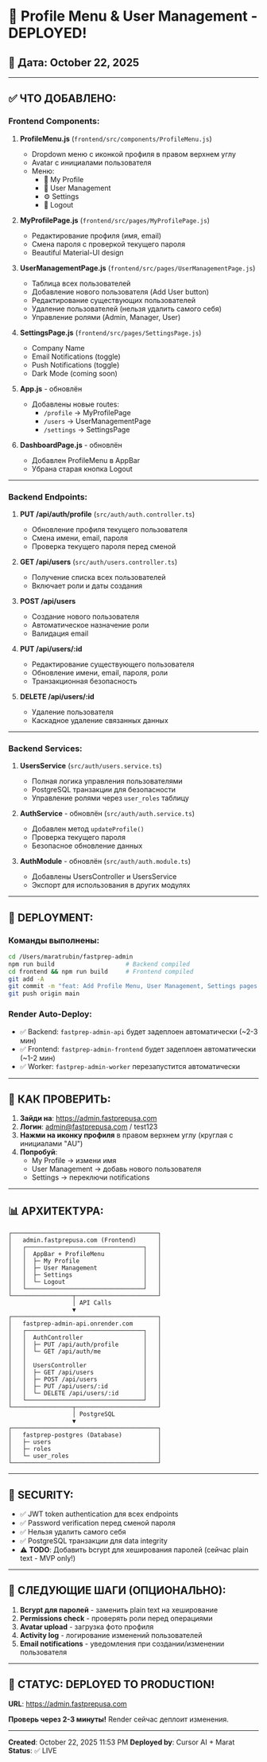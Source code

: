 # 🎉 Profile Menu & User Management - DEPLOYED!

## 📅 Дата: October 22, 2025

---

## ✅ ЧТО ДОБАВЛЕНО:

### **Frontend Components:**

1. **ProfileMenu.js** (`frontend/src/components/ProfileMenu.js`)
   - Dropdown меню с иконкой профиля в правом верхнем углу
   - Avatar с инициалами пользователя
   - Меню:
     - 👤 My Profile
     - 👥 User Management
     - ⚙️ Settings
     - 🚪 Logout

2. **MyProfilePage.js** (`frontend/src/pages/MyProfilePage.js`)
   - Редактирование профиля (имя, email)
   - Смена пароля с проверкой текущего пароля
   - Beautiful Material-UI design

3. **UserManagementPage.js** (`frontend/src/pages/UserManagementPage.js`)
   - Таблица всех пользователей
   - Добавление нового пользователя (Add User button)
   - Редактирование существующих пользователей
   - Удаление пользователей (нельзя удалить самого себя)
   - Управление ролями (Admin, Manager, User)

4. **SettingsPage.js** (`frontend/src/pages/SettingsPage.js`)
   - Company Name
   - Email Notifications (toggle)
   - Push Notifications (toggle)
   - Dark Mode (coming soon)

5. **App.js** - обновлён
   - Добавлены новые routes:
     - `/profile` → MyProfilePage
     - `/users` → UserManagementPage
     - `/settings` → SettingsPage

6. **DashboardPage.js** - обновлён
   - Добавлен ProfileMenu в AppBar
   - Убрана старая кнопка Logout

---

### **Backend Endpoints:**

1. **PUT /api/auth/profile** (`src/auth/auth.controller.ts`)
   - Обновление профиля текущего пользователя
   - Смена имени, email, пароля
   - Проверка текущего пароля перед сменой

2. **GET /api/users** (`src/auth/users.controller.ts`)
   - Получение списка всех пользователей
   - Включает роли и даты создания

3. **POST /api/users**
   - Создание нового пользователя
   - Автоматическое назначение роли
   - Валидация email

4. **PUT /api/users/:id**
   - Редактирование существующего пользователя
   - Обновление имени, email, пароля, роли
   - Транзакционная безопасность

5. **DELETE /api/users/:id**
   - Удаление пользователя
   - Каскадное удаление связанных данных

---

### **Backend Services:**

1. **UsersService** (`src/auth/users.service.ts`)
   - Полная логика управления пользователями
   - PostgreSQL транзакции для безопасности
   - Управление ролями через `user_roles` таблицу

2. **AuthService** - обновлён (`src/auth/auth.service.ts`)
   - Добавлен метод `updateProfile()`
   - Проверка текущего пароля
   - Безопасное обновление данных

3. **AuthModule** - обновлён (`src/auth/auth.module.ts`)
   - Добавлены UsersController и UsersService
   - Экспорт для использования в других модулях

---

## 🚀 DEPLOYMENT:

### Команды выполнены:
```bash
cd /Users/maratrubin/fastprep-admin
npm run build                    # Backend compiled
cd frontend && npm run build     # Frontend compiled
git add -A
git commit -m "feat: Add Profile Menu, User Management, Settings pages and backend endpoints"
git push origin main
```

### Render Auto-Deploy:
- ✅ Backend: `fastprep-admin-api` будет задеплоен автоматически (~2-3 мин)
- ✅ Frontend: `fastprep-admin-frontend` будет задеплоен автоматически (~1-2 мин)
- ✅ Worker: `fastprep-admin-worker` перезапустится автоматически

---

## 🎯 КАК ПРОВЕРИТЬ:

1. **Зайди на**: https://admin.fastprepusa.com
2. **Логин**: admin@fastprepusa.com / test123
3. **Нажми на иконку профиля** в правом верхнем углу (круглая с инициалами "AU")
4. **Попробуй**:
   - My Profile → измени имя
   - User Management → добавь нового пользователя
   - Settings → переключи notifications

---

## 📊 АРХИТЕКТУРА:

```
┌─────────────────────────────────────────┐
│   admin.fastprepusa.com (Frontend)      │
│   ┌─────────────────────────────────┐   │
│   │  AppBar + ProfileMenu           │   │
│   │  ├─ My Profile                  │   │
│   │  ├─ User Management             │   │
│   │  ├─ Settings                    │   │
│   │  └─ Logout                      │   │
│   └─────────────────────────────────┘   │
└─────────────────┬───────────────────────┘
                  │ API Calls
                  ▼
┌─────────────────────────────────────────┐
│   fastprep-admin-api.onrender.com       │
│   ┌─────────────────────────────────┐   │
│   │  AuthController                 │   │
│   │  ├─ PUT /api/auth/profile       │   │
│   │  └─ GET /api/auth/me            │   │
│   │                                 │   │
│   │  UsersController                │   │
│   │  ├─ GET /api/users              │   │
│   │  ├─ POST /api/users             │   │
│   │  ├─ PUT /api/users/:id          │   │
│   │  └─ DELETE /api/users/:id       │   │
│   └─────────────────────────────────┘   │
└─────────────────┬───────────────────────┘
                  │ PostgreSQL
                  ▼
┌─────────────────────────────────────────┐
│   fastprep-postgres (Database)          │
│   ├─ users                              │
│   ├─ roles                              │
│   └─ user_roles                         │
└─────────────────────────────────────────┘
```

---

## 🔐 SECURITY:

- ✅ JWT token authentication для всех endpoints
- ✅ Password verification перед сменой пароля
- ✅ Нельзя удалить самого себя
- ✅ PostgreSQL транзакции для data integrity
- ⚠️ **TODO**: Добавить bcrypt для хеширования паролей (сейчас plain text - MVP only!)

---

## 📝 СЛЕДУЮЩИЕ ШАГИ (ОПЦИОНАЛЬНО):

1. **Bcrypt для паролей** - заменить plain text на хеширование
2. **Permissions check** - проверять роли перед операциями
3. **Avatar upload** - загрузка фото профиля
4. **Activity log** - логирование изменений пользователей
5. **Email notifications** - уведомления при создании/изменении пользователя

---

## 🎉 СТАТУС: DEPLOYED TO PRODUCTION!

**URL**: https://admin.fastprepusa.com

**Проверь через 2-3 минуты!** Render сейчас деплоит изменения.

---

**Created**: October 22, 2025 11:53 PM
**Deployed by**: Cursor AI + Marat
**Status**: ✅ LIVE


